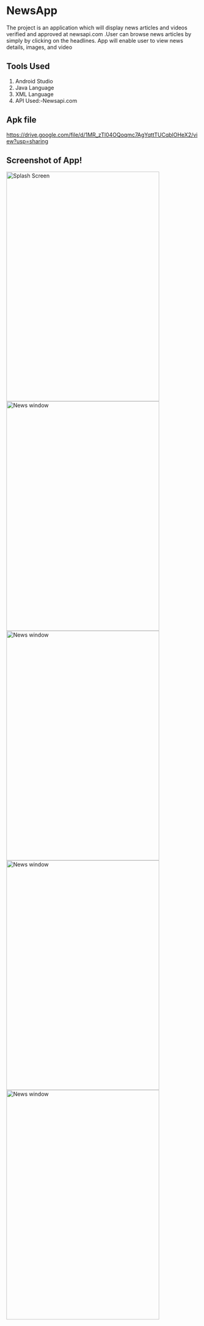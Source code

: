 # NewsApp
The project is an application which will display news articles and videos verified and approved at newsapi.com .User can browse news articles by simply by clicking on the headlines. App will enable user to view news details, images, and video

## Tools Used
1. Android Studio
2. Java Language
3. XML Language
4. API Used:-Newsapi.com 

## Apk file
https://drive.google.com/file/d/1MR_zTl04OQoqmc7AgYqttTUCqblOHeX2/view?usp=sharing

## Screenshot of App!

<img src="https://user-images.githubusercontent.com/63090622/149922903-daf8c482-a33d-4cdc-8968-aa9f134e8048.jpeg" alt="Splash Screen" width="400" height="600">

<img src="https://user-images.githubusercontent.com/63090622/149922991-7eecccc9-0959-4fea-b18a-ea3d606b6512.jpeg" alt="News window" width="400" height="600">

<img src="https://user-images.githubusercontent.com/63090622/149923085-e30f95c5-9db4-47c1-88b1-d4fe2398b931.jpeg" alt="News window" width="400" height="600">

<img src="https://user-images.githubusercontent.com/63090622/151237812-5e57f8c8-1bd9-4265-ae8c-fb47a337e15f.jpeg" alt="News window" width="400" height="600">

<img src="https://user-images.githubusercontent.com/63090622/151237843-d6034c4c-2a08-46f6-8852-67ac94d0f5aa.jpeg" alt="News window" width="400" height="600">



